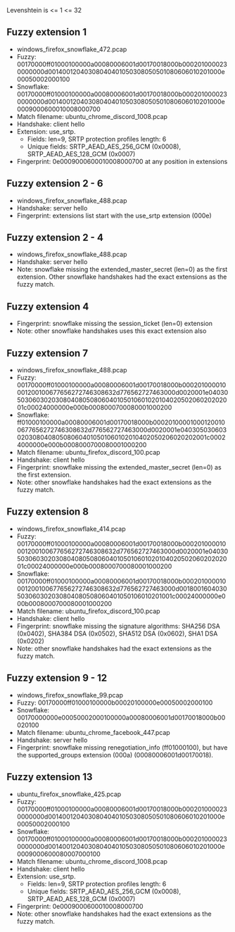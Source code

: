 Levenshtein is <= 1 <= 32

## Fuzzy extension 1

- windows_firefox_snowflake_472.pcap
- Fuzzy:     00170000ff01000100000a00080006001d00170018000b0002010000230000000d00140012040308040401050308050501080606010201000e00050002000100
- Snowflake: 00170000ff01000100000a00080006001d00170018000b0002010000230000000d00140012040308040401050308050501080606010201000e0009000600010008000700
- Match filename: ubuntu_chrome_discord_1008.pcap
- Handshake: client hello
- Extension: use_srtp. 
  - Fields: len=9, SRTP protection profiles length: 6
  - Unique fields: SRTP_AEAD_AES_256_GCM (0x0008), SRTP_AEAD_AES_128_GCM (0x0007)
- Fingerprint: 0e0009000600010008000700 at any position in extensions

## Fuzzy extension  2 - 6

- windows_firefox_snowflake_488.pcap
- Handshake: server hello
- Fingerprint: extensions list start with the use_srtp extension (000e)

## Fuzzy extension  2 - 4

- windows_firefox_snowflake_488.pcap
- Handshake: server hello
- Note: snowflake missing the extended_master_secret (len=0) as the first extension. Other snowflake handshakes had the exact extensions as the fuzzy match.


## Fuzzy extension  4

- Fingerprint: snowflake missing the session_ticket (len=0) extension
- Note: other snowflake handshakes uses this exact extension also

## Fuzzy extension 7

- windows_firefox_snowflake_488.pcap
- Fuzzy:     00170000ff01000100000a00080006001d00170018000b000201000010001200100677656272746308632d776562727463000d0020001e040305030603020308040805080604010501060102010402050206020202001c00024000000e000b0008000700080001000200
- Snowflake: ff01000100000a00080006001d00170018000b000201000010001200100677656272746308632d776562727463000d0020001e040305030603020308040805080604010501060102010402050206020202001c00024000000e000b0008000700080001000200
- Match filename: ubuntu_firefox_discord_100.pcap
- Handshake: client hello
- Fingerprint: snowflake missing the extended_master_secret (len=0) as the first extension.
- Note: other snowflake handshakes had the exact extensions as the fuzzy match.

## Fuzzy extension 8

- windows_firefox_snowflake_414.pcap
- Fuzzy:     00170000ff01000100000a00080006001d00170018000b000201000010001200100677656272746308632d776562727463000d0020001e040305030603020308040805080604010501060102010402050206020202001c00024000000e000b0008000700080001000200 
- Snowflake: 00170000ff01000100000a00080006001d00170018000b000201000010001200100677656272746308632d776562727463000d0018001604030503060302030804080508060401050106010201001c00024000000e000b0008000700080001000200 
- Match filename: ubuntu_firefox_discord_100.pcap
- Handshake: client hello
- Fingerprint: snowflake missing the signature algorithms: SHA256 DSA (0x0402), SHA384 DSA (0x0502), SHA512 DSA (0x0602), SHA1 DSA (0x0202)
- Note: other snowflake handshakes had the exact extensions as the fuzzy match.

## Fuzzy extension 9 - 12

- windows_firefox_snowflake_99.pcap
- Fuzzy:     00170000ff01000100000b00020100000e00050002000100 
- Snowflake: 00170000000e00050002000100000a00080006001d00170018000b00020100 
- Match filename: ubuntu_chrome_facebook_447.pcap
- Handshake: server hello 
- Fingerprint: snowflake missing renegotiation_info (ff01000100), but have the supported_groups extension (000a) (00080006001d00170018).

## Fuzzy extension 13

- ubuntu_firefox_snowflake_425.pcap
- Fuzzy:     00170000ff01000100000a00080006001d00170018000b0002010000230000000d00140012040308040401050308050501080606010201000e00050002000100
- Snowflake: 00170000ff01000100000a00080006001d00170018000b0002010000230000000d00140012040308040401050308050501080606010201000e0009000600080007000100
- Match filename: ubuntu_chrome_discord_1008.pcap
- Handshake: client hello
- Extension: use_srtp. 
  - Fields: len=9, SRTP protection profiles length: 6
  - Unique fields: SRTP_AEAD_AES_256_GCM (0x0008), SRTP_AEAD_AES_128_GCM (0x0007)
- Fingerprint: 0e0009000600010008000700
- Note: other snowflake handshakes had the exact extensions as the fuzzy match.








